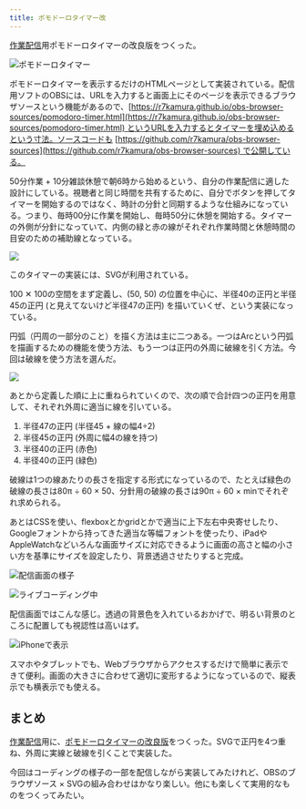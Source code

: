 ```yaml
---
title: ポモドーロタイマー改
---
```

[作業配信](https://www.youtube.com/c/r7kamura)用ポモドーロタイマーの改良版をつくった。

![](https://lh3.googleusercontent.com/BEYxigXb-QbS84D2QPlRYH8xhTOTHY_jNbcH-D1v6IQTupm1ho6ohR0C1j73uP2tCB0cLaxjpU9fEa1iqWjxwSm2dD-HR2MkK3Ctx-jxP-UDXlFhiFhxSbiz2LnJlyIx-udq8Dw0Q6L8dhRU7JEVDiDki1M5m3tWKTWYhcpwPx0i6XkF6OZNeOU5NQ "ポモドーロタイマー")

ポモドーロタイマーを表示するだけのHTMLページとして実装されている。配信用ソフトのOBSには、URLを入力すると画面上にそのページを表示できるブラウザソースという機能があるので、[https://r7kamura.github.io/obs-browser-sources/pomodoro-timer.html](https://r7kamura.github.io/obs-browser-sources/pomodoro-timer.html) というURLを入力するとタイマーを埋め込めるという寸法。ソースコードも [https://github.com/r7kamura/obs-browser-sources](https://github.com/r7kamura/obs-browser-sources) で公開している。

50分作業 + 10分雑談休憩で朝6時から始めるという、自分の作業配信に適した設計にしている。視聴者と同じ時間を共有するために、自分でボタンを押してタイマーを開始するのではなく、時計の分針と同期するような仕組みになっている。つまり、毎時00分に作業を開始し、毎時50分に休憩を開始する。タイマーの外側が分針になっていて、内側の緑と赤の線がそれぞれ作業時間と休憩時間の目安のための補助線となっている。

![](https://lh6.googleusercontent.com/-e-lTQSpHQOvYYYWXuSNbBldQc30Z__ASOijuZSZx1pF8evWAk8_lhXh6WY8dircvbc6HNR9rOVGT0Rlc1aaJwz2OimGbselSklF8fxj-2EbPU7fEW4La-UO6eik0wbXN0rPrETbhBRbhpTJHN44sqah9UxYXolYVHi8upEapHY24qkgzh7eNVJRcw)

このタイマーの実装には、SVGが利用されている。

100 ✕ 100の空間をまず定義し、(50, 50) の位置を中心に、半径40の正円と半径45の正円 (と見えてないけど半径47の正円) を描いていくぜ、という実装になっている。

円弧（円周の一部分のこと）を描く方法は主に二つある。一つはArcという円弧を描画するための機能を使う方法、もう一つは正円の外周に破線を引く方法。今回は破線を使う方法を選んだ。

![](https://lh5.googleusercontent.com/aIA8v6a0Nghmdm6Vj5-hogxbDjqTsCKNYQmbtXF9l0dXeM0XvpqHl4ysP48TbbfuU3TqB45LnREWQugVe1XrBU-xsJml4yq5_Zd4XhOAN48fep46cqG20aF_sAAoFaa7ODCVc6rVNv0wF6tEhsoLDTLBSEtRTPQiEBzjMIuHs_OB7iBqxSsgHErolw)

あとから定義した順に上に重ねられていくので、次の順で合計四つの正円を用意して、それぞれ外周に適当に線を引いている。

1.  半径47の正円 (半径45 + 線の幅4÷2)
2.  半径45の正円 (外周に幅4の線を持つ)
3.  半径40の正円 (赤色)
4.  半径40の正円 (緑色)

破線は1つの線あたりの長さを指定する形式になっているので、たとえば緑色の破線の長さは80π ÷ 60 × 50、分針用の破線の長さは90π ÷ 60 × minでそれぞれ求められる。

あとはCSSを使い、flexboxとかgridとかで適当に上下左右中央寄せしたり、Googleフォントから持ってきた適当な等幅フォントを使ったり、iPadやAppleWatchなどいろんな画面サイズに対応できるように画面の高さと幅の小さい方を基準にサイズを設定したり、背景透過させたりすると完成。

![](https://lh5.googleusercontent.com/pUmeLnd7_kMRj6FZZDZmRMklu-FB76L2OIUR8e5qc002BWAegmYYmpp692ToYqGE62ypYys4wUs8pOToE7L0SMrd2vuB0J2C4yBWFQpcsvU8zeE3bJpsea170bel_WG6XfUgwzYr2g38LkWo4khGU7rma93DTtYsf4uU64kDYv3QH-vMwunslkpphQ "配信画面の様子")

![](https://lh6.googleusercontent.com/dnmvNrzTixr_RKMsIgdOrt2oBvdGkKoxYEt3L4gJ11OQCANMnanzCyun7YuGGxel4-11LrfRFdopyy9vDNlJYQEcQHvC0mCD3wIDCDoUux92v5cpBrDnr7e7fnxwvpMa4Yt68lJFgO5bCztXZPaTNmNsaDdqYcXE5oFLSo0DyL7qtbPE3rCVnaJD7w "ライブコーディング中")

配信画面ではこんな感じ。透過の背景色を入れているおかげで、明るい背景のところに配置しても視認性は高いはず。

![](https://lh3.googleusercontent.com/biq57d2UWfhJn_bq0wu3XOB_4Fp-2RtnNxOqCjoT9Cpgx2ni3yrwAgoGUDJoz5YkHPN3HMOUdUTFWFVAf_FiJL6SD1d_ARMa_L_O_dP6zVV-oidRGNz1LhBJxcrgNT8nffnt2nBOSxtGQLO4RJh8-bXDbhJZb9Dg3ZasYq3D8H08Cn-5FOTZgJDPiw "iPhoneで表示")

スマホやタブレットでも、Webブラウザからアクセスするだけで簡単に表示できて便利。画面の大きさに合わせて適切に変形するようになっているので、縦表示でも横表示でも使える。

まとめ
---

[作業配信](https://www.youtube.com/c/r7kamura)用に、[ポモドーロタイマーの改良版](https://github.com/r7kamura/obs-browser-sources)をつくった。SVGで正円を4つ重ね、外周に実線と破線を引くことで実装した。

今回はコーディングの様子の一部を配信しながら実装してみたけれど、OBSのブラウザソース × SVGの組み合わせはかなり楽しい。他にも楽しくて実用的なものをつくってみたい。
